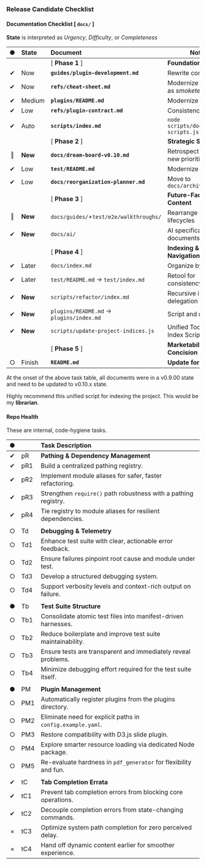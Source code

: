 ### Release Candidate Checklist


#### Documentation Checklist [ `docs/` ]

**State** is interpreted as *Urgency*, *Difficulty*, or *Completeness*

| ● | State   | Document                                | Notes                                 |
|:-:|:--------|:----------------------------------------|---------------------------------------|
|   |         | [ **Phase 1** ]                         | **Foundational Update**               |
| ✔ | Now     | **`guides/plugin-development.md`**      | Rewrite completely                    |
| ✔ | Now     | **`refs/cheat-sheet.md`**               | Modernize - doubles as *smoketester*  |
| ✔ | Medium  | **`plugins/README.md`**                 | Modernize                             |
| ✔ | Low     | **`refs/plugin-contract.md`**           | Consistency                           |
| ✔ | Auto    | **`scripts/index.md`**                  | `node scripts/docs/update-scripts.js` |
|   |         | [ **Phase 2** ]                         | **Strategic Synthesis**               |
| ‖ | **New** | **`docs/dream-board-v0.10.md`**         | Retrospect of reorg + new priorities  |
| ✔ | Low     | **`test/README.md`**                    | Modernize                             |
| ✔ | Low     | **`docs/reorganization-planner.md`**    | Move to `docs/archive/v0.10/`         |
|   |         | [ **Phase 3** ]                         | **Future-Facing Content**             |
| ‖ | **New** | `docs/guides/`+`test/e2e/walkthroughs/` | Rearrange `e2e`, lifecycles           |
| ✔ | **New** | `docs/ai/`                              | AI specification documents**          |
|   |         | [ **Phase 4** ]                         | **Indexing & Navigation**             |
| ✔ | Later   | `docs/index.md`                         | Organize by section                   |
| ✔ | Later   | `test/README.md` → `test/index.md`      | Retool for consistency                |
| ✔ | **New** | `scripts/refactor/index.md`             | Recursive indexing + delegation       |
| ✔ | **New** | `plugins/README.md` → `plugins/index.md`| Script and modernize                  |
| ✔ | **New** | `scripts/update-project-indices.js`     | Unified Tool 'n Doc Index Script      | 
|   |         | [ **Phase 5** ]                         | **Marketability & Concision**         |
| ○ | Finish  | **`README.md`**                         | **Update for v0.10**                  |

At the onset of the above task table, all documents were in a v0.9.00 state and need to be updated to v0.10.x state. 

Highly recommend this unified script for indexing the project. This would be my **librarian**.

#### Repo Health

These are internal, code-hygiene tasks.

| ● |     | Task Description                                                 |
|:-:|:----|:-----------------------------------------------------------------|
| ✔ | pR  | **Pathing & Dependency Management**                              |
| ✔ | pR1 | Build a centralized pathing registry.                            |
| ✔ | pR2 | Implement module aliases for safer, faster refactoring.          |
| ✔ | pR3 | Strengthen `require()` path robustness with a pathing registry.  |
| ✔ | pR4 | Tie registry to module aliases for resilient dependencies.       |
|   |     |                                                                  |
| ○ | Td  | **Debugging & Telemetry**                                        |
| ○ | Td1 | Enhance test suite with clear, actionable error feedback.        |
| ○ | Td2 | Ensure failures pinpoint root cause and module under test.       |
| ○ | Td3 | Develop a structured debugging system.                           |
| ○ | Td4 | Support verbosity levels and context-rich output on failure.     |
|   |     |                                                                  |
| ● | Tb  | **Test Suite Structure**                                         |
| ○ | Tb1 | Consolidate atomic test files into manifest-driven harnesses.    |
| ○ | Tb2 | Reduce boilerplate and improve test suite maintainability.       |
| ○ | Tb3 | Ensure tests are transparent and immediately reveal problems.    |
| ○ | Tb4 | Minimize debugging effort required for the test suite itself.    |
|   |     |                                                                  |
| ● | PM  | **Plugin Management**                                            |
| ○ | PM1 | Automatically register plugins from the plugins directory.       | 
| ○ | PM2 | Eliminate need for explicit paths in `config.example.yaml`.      |
| ○ | PM3 | Restore compatibility with D3.js slide plugin.                   |
| ○ | PM4 | Explore smarter resource loading via dedicated Node package.     |
| ○ | PM5 | Re-evaluate hardness in `pdf_generator` for flexibility and fun. |
|   |     |                                                                  |
| ✔ | tC  | **Tab Completion Errata**                                        |
| ✔ | tC1 | Prevent tab completion errors from blocking core operations.     |
| ✔ | tC2 | Decouple completion errors from state-changing commands.         |
| × | tC3 | Optimize system path completion for zero perceived delay.        |
| × | tC4 | Hand off dynamic content earlier for smoother experience.        |

<!--
✔ = Complete
● = In Progress
○ = Open
× = Wontfix
‖ = Paused
-->


